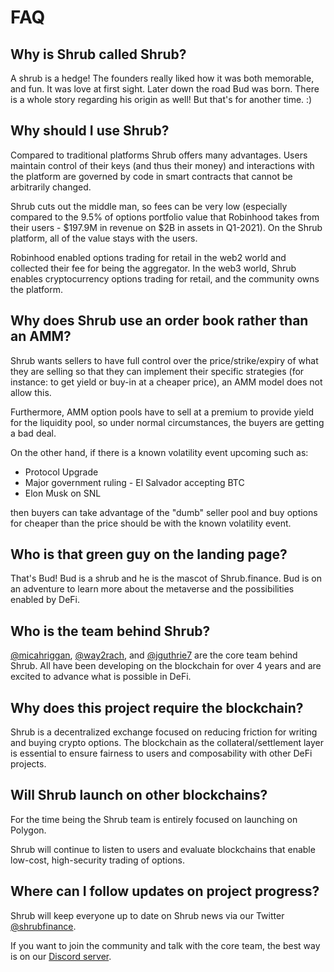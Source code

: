 # FAQ

## Why is Shrub called Shrub?

A shrub is a hedge! The founders really liked how it was both memorable, and fun. It was love at first sight. Later down the road Bud was born. There is a whole story regarding his origin as well! But that's for another time. :)

## Why should I use Shrub?

Compared to traditional platforms Shrub offers many advantages. Users maintain control of their keys \(and thus their money\) and interactions with the platform are governed by code in smart contracts that cannot be arbitrarily changed.

Shrub cuts out the middle man, so fees can be very low \(especially compared to the 9.5% of options portfolio value that Robinhood takes from their users - $197.9M in revenue on $2B in assets in Q1-2021\). On the Shrub platform, all of the value stays with the users.

Robinhood enabled options trading for retail in the web2 world and collected their fee for being the aggregator. In the web3 world, Shrub enables cryptocurrency options trading for retail, and the community owns the platform.

## Why does Shrub use an order book rather than an AMM?

Shrub wants sellers to have full control over the price/strike/expiry of what they are selling so that they can implement their specific strategies \(for instance: to get yield or buy-in at a cheaper price\), an AMM model does not allow this.

Furthermore, AMM option pools have to sell at a premium to provide yield for the liquidity pool, so under normal circumstances, the buyers are getting a bad deal.

On the other hand, if there is a known volatility event upcoming such as:

* Protocol Upgrade
* Major government ruling - El Salvador accepting BTC
* Elon Musk on SNL

then buyers can take advantage of the "dumb" seller pool and buy options for cheaper than the price should be with the known volatility event.

## Who is that green guy on the landing page?

That's Bud! Bud is a shrub and he is the mascot of Shrub.finance. Bud is on an adventure to learn more about the metaverse and the possibilities enabled by DeFi.

## Who is the team behind Shrub?

[@micahriggan](https://twitter.com/micahriggan), [@way2rach](https://twitter.com/way2rach), and [@jguthrie7](https://twitter.com/jguthrie7) are the core team behind Shrub. All have been developing on the blockchain for over 4 years and are excited to advance what is possible in DeFi.

## Why does this project require the blockchain?

Shrub is a decentralized exchange focused on reducing friction for writing and buying crypto options. The blockchain as the collateral/settlement layer is essential to ensure fairness to users and composability with other DeFi projects.

## Will Shrub launch on other blockchains?

For the time being the Shrub team is entirely focused on launching on Polygon.

Shrub will continue to listen to users and evaluate blockchains that enable low-cost, high-security trading of options.

## Where can I follow updates on project progress?

Shrub will keep everyone up to date on Shrub news via our Twitter [@shrubfinance](https://twitter.com/shrubfinance).

If you want to join the community and talk with the core team, the best way is on our [Discord server](https://discord.gg/EahvCyUYqk).



